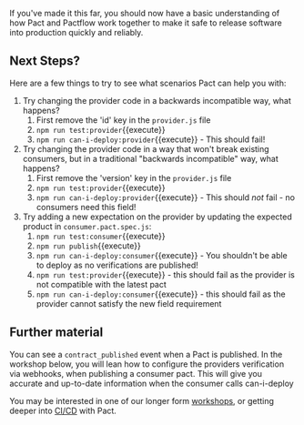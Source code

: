 If you've made it this far, you should now have a basic understanding of how Pact and Pactflow work together to make it safe to release software into production quickly and reliably.

## Next Steps?

Here are a few things to try to see what scenarios Pact can help you with:

1. Try changing the provider code in a backwards incompatible way, what happens?
   1. First remove the 'id' key in the `provider.js` file
   2. `npm run test:provider`{{execute}}
   3. `npm run can-i-deploy:provider`{{execute}} - This should fail!
1. Try changing the provider code in a way that won't break existing consumers, but in a traditional "backwards incompatible" way, what happens?
   1. First remove the 'version' key in the `provider.js` file
   2. `npm run test:provider`{{execute}}
   3. `npm run can-i-deploy:provider`{{execute}} - This should _not_ fail - no consumers need this field!
1. Try adding a new expectation on the provider by updating the expected product in `consumer.pact.spec.js`:
   1. `npm run test:consumer`{{execute}}
   2. `npm run publish`{{execute}}
   3. `npm run can-i-deploy:consumer`{{execute}} - You shouldn't be able to deploy as no verifications are published!
   4. `npm run test:provider`{{execute}} - this should fail as the provider is not compatible with the latest pact
   5. `npm run can-i-deploy:consumer`{{execute}} - this should fail as the provider cannot satisfy the new field requirement

## Further material

You can see a `contract_published` event when a Pact is published. In the workshop below, you will lean how to configure the providers verification via webhooks, when publishing a consumer pact. This will give you accurate and up-to-date information when the consumer calls can-i-deploy

You may be interested in one of our longer form [workshops](https://docs.pact.io/implementation_guides/workshops), or getting deeper into [CI/CD](https://docs.pactflow.io/docs/workshops/ci-cd/) with Pact.
